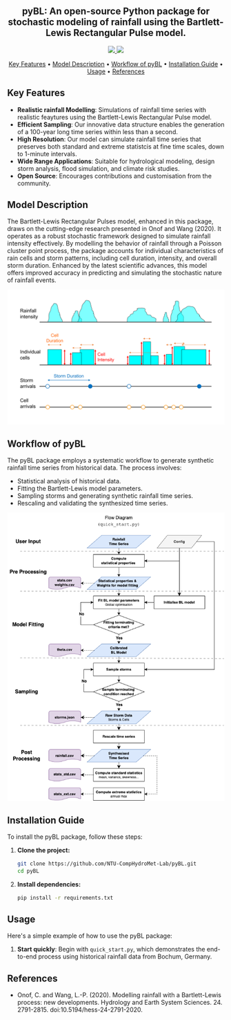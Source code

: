 <!-- <h1 align="center">
  <br>
  <a href="https://example.com/">
  <img src="path_to_uploaded_image/logo.png" alt="pyBL" width="200"></a>
  <br>
  pyBL
  <br>
</h1> -->

<h2 align="center">pyBL: An open-source Python package for stochastic modeling of rainfall using the Bartlett-Lewis Rectangular Pulse model.</h2>

<p align="center">
  <a href="http://makeapullrequest.com">
    <img src="https://img.shields.io/badge/PRs-welcome-brightgreen.svg">
  </a>
  <a href="#">
    <img src="https://img.shields.io/badge/all_contributors-2-orange.svg?style=flat-square">
  </a>
</p>

<p align="center">
  <a href="#key-features">Key Features</a> •
  <a href="#model-description">Model Description</a> •
  <a href="#workflow-of-pybl">Workflow of pyBL</a> •
  <a href="#installation-guide">Installation Guide</a> •
  <a href="#usage">Usage</a> •
  <!-- <a href="#community">Community</a> • -->
  <!-- <a href="#acknowledgements">Acknowledgements</a> • -->
  <!-- <a href="#license">License</a> -->
  <a href="#references">References</a>
</p>

## Key Features
- **Realistic rainfall Modelling**: Simulations of rainfall time series with realistic feaytures using the Bartlett-Lewis Rectangular Pulse model.
- **Efficient Sampling**: Our innovative data structure enables the generation of a 100-year long time series within less than a second.
- **High Resolution**: Our model can simulate rainfall time series that preserves both standard and extreme statistcis at fine time scales, down to 1-minute intervals.
- **Wide Range Applications**: Suitable for hydrological modeling, design storm analysis, flood simulation, and climate risk studies.
- **Open Source**: Encourages contributions and customisation from the community.

## Model Description
The Bartlett-Lewis Rectangular Pulses model, enhanced in this package, draws on the cutting-edge research presented in Onof and Wang (2020). It operates as a robust stochastic framework designed to simulate rainfall intensity effectively. By modelling the behavior of rainfall through a Poisson cluster point process, the package accounts for individual characteristics of rain cells and storm patterns, including cell duration, intensity, and overall storm duration. Enhanced by the latest scientific advances, this model offers improved accuracy in predicting and simulating the stochastic nature of rainfall events.

![fig01-RBL](https://raw.githubusercontent.com/NTU-CompHydroMet-Lab/pyBL/main/assets/fig01-RBL.png)


## Workflow of pyBL

<!-- //CY: previous version -->
<!-- The pyBL package follows a systematic workflow for generating synthetic rainfall time series using historical records. The process involves computing statistical properties, fitting BL model parameters, sampling storms, and rescaling time series to produce synthesized time series. -->

The pyBL package employs a systematic workflow to generate synthetic rainfall time series from historical data. The process involves:

- Statistical analysis of historical data.
- Fitting the Bartlett-Lewis model parameters.
- Sampling storms and generating synthetic rainfall time series.
- Rescaling and validating the synthesized time series.

<!-- //CY: the necessarity of adding this line? -->
<!-- For a detailed breakdown of each step, see our Detailed Workflow Documentation. -->

![fig02-package-workflow](https://raw.githubusercontent.com/NTU-CompHydroMet-Lab/pyBL/main/assets/fig02-package-workflow.png)


## Installation Guide

To install the pyBL package, follow these steps:

1. **Clone the project:**

   ```sh
   git clone https://github.com/NTU-CompHydroMet-Lab/pyBL.git
   cd pyBL
   ```
2. **Install dependencies:**

   ```sh
   pip install -r requirements.txt
   ```

## Usage

Here's a simple example of how to use the pyBL package:


1. **Start quickly**: Begin with `quick_start.py`, which demonstrates the end-to-end process using historical rainfall data from Bochum, Germany.
<!-- 
2. **Some simple examples**

```python
import pybl

# Example usage
# [[need help from kilin]]

``` -->
<!-- ## Contribution  -->

<!-- ## Citation -->


## References
-  Onof, C. and Wang, L.-P. (2020). Modelling rainfall with a Bartlett-Lewis process: new developments. Hydrology and Earth System Sciences. 24. 2791-2815. doi:10.5194/hess-24-2791-2020. 
